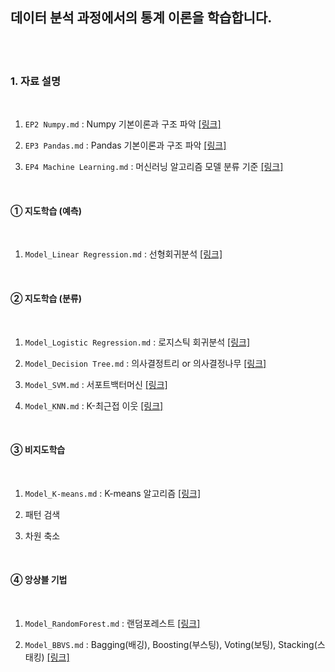 ## 데이터 분석 과정에서의 통계 이론을 학습합니다.

<br /><br />

### 1. 자료 설명

<br />

1. `EP2 Numpy.md` : Numpy 기본이론과 구조 파악 [[링크]](EP2%20Numpy.md)

2. `EP3 Pandas.md` : Pandas 기본이론과 구조 파악 [[링크]](EP3%20Pandas.md)

3. `EP4 Machine Learning.md` : 머신러닝 알고리즘 모델 분류 기준 [[링크]](EP4%20Machine%20Learning.md)

<br />

#### ① 지도학습 (예측)

<br />

1. `Model_Linear Regression.md` : 선형회귀분석 [[링크]](Model_Linear%20Regression.md)

<br />

#### ② 지도학습 (분류)

<br />

1. `Model_Logistic Regression.md` : 로지스틱 회귀분석 [[링크]](Model_Logistic%20Regression.md)

2. `Model_Decision Tree.md` : 의사결정트리 or 의사결정나무 [[링크]](Model_Decision%20Tree.md)

3. `Model_SVM.md` : 서포트백터머신 [[링크]](Model_SVM.md)

4.  `Model_KNN.md` : K-최근접 이웃 [[링크]](Model_KNN.md)

<br />

#### ③ 비지도학습

<br />

1.  `Model_K-means.md` : K-means 알고리즘 [[링크]](Model_K-means.md)

2. 패턴 검색

3. 차원 축소

<br />

#### ④ 앙상블 기법

<br />

1. `Model_RandomForest.md` : 랜덤포레스트 [[링크]](Model_RandomForest.md)

2. `Model_BBVS.md` : Bagging(배깅), Boosting(부스팅), Voting(보팅), Stacking(스태킹) [[링크]](Model_BBVS.md)


















